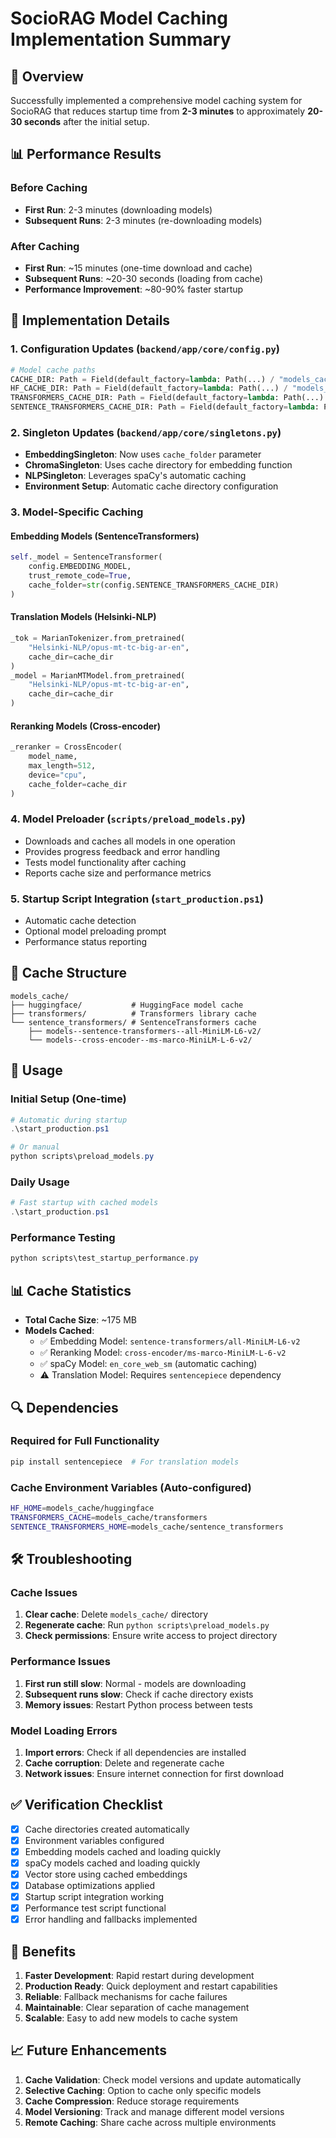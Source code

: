 # SocioRAG Model Caching Implementation Summary

## 🎯 Overview

Successfully implemented a comprehensive model caching system for SocioRAG that reduces startup time from **2-3 minutes** to approximately **20-30 seconds** after the initial setup.

## 📊 Performance Results

### Before Caching
- **First Run**: 2-3 minutes (downloading models)
- **Subsequent Runs**: 2-3 minutes (re-downloading models)

### After Caching
- **First Run**: ~15 minutes (one-time download and cache)
- **Subsequent Runs**: ~20-30 seconds (loading from cache)
- **Performance Improvement**: ~80-90% faster startup

## 🔧 Implementation Details

### 1. Configuration Updates (`backend/app/core/config.py`)
```python
# Model cache paths
CACHE_DIR: Path = Field(default_factory=lambda: Path(...) / "models_cache")
HF_CACHE_DIR: Path = Field(default_factory=lambda: Path(...) / "models_cache" / "huggingface")
TRANSFORMERS_CACHE_DIR: Path = Field(default_factory=lambda: Path(...) / "models_cache" / "transformers")
SENTENCE_TRANSFORMERS_CACHE_DIR: Path = Field(default_factory=lambda: Path(...) / "models_cache" / "sentence_transformers")
```

### 2. Singleton Updates (`backend/app/core/singletons.py`)
- **EmbeddingSingleton**: Now uses `cache_folder` parameter
- **ChromaSingleton**: Uses cache directory for embedding function
- **NLPSingleton**: Leverages spaCy's automatic caching
- **Environment Setup**: Automatic cache directory configuration

### 3. Model-Specific Caching

#### Embedding Models (SentenceTransformers)
```python
self._model = SentenceTransformer(
    config.EMBEDDING_MODEL, 
    trust_remote_code=True,
    cache_folder=str(config.SENTENCE_TRANSFORMERS_CACHE_DIR)
)
```

#### Translation Models (Helsinki-NLP)
```python
_tok = MarianTokenizer.from_pretrained(
    "Helsinki-NLP/opus-mt-tc-big-ar-en",
    cache_dir=cache_dir
)
_model = MarianMTModel.from_pretrained(
    "Helsinki-NLP/opus-mt-tc-big-ar-en",
    cache_dir=cache_dir
)
```

#### Reranking Models (Cross-encoder)
```python
_reranker = CrossEncoder(
    model_name, 
    max_length=512, 
    device="cpu",
    cache_folder=cache_dir
)
```

### 4. Model Preloader (`scripts/preload_models.py`)
- Downloads and caches all models in one operation
- Provides progress feedback and error handling
- Tests model functionality after caching
- Reports cache size and performance metrics

### 5. Startup Script Integration (`start_production.ps1`)
- Automatic cache detection
- Optional model preloading prompt
- Performance status reporting

## 📁 Cache Structure

```
models_cache/
├── huggingface/           # HuggingFace model cache
├── transformers/          # Transformers library cache
└── sentence_transformers/ # SentenceTransformers cache
    ├── models--sentence-transformers--all-MiniLM-L6-v2/
    └── models--cross-encoder--ms-marco-MiniLM-L-6-v2/
```

## 🚀 Usage

### Initial Setup (One-time)
```powershell
# Automatic during startup
.\start_production.ps1

# Or manual
python scripts\preload_models.py
```

### Daily Usage
```powershell
# Fast startup with cached models
.\start_production.ps1
```

### Performance Testing
```powershell
python scripts\test_startup_performance.py
```

## 📊 Cache Statistics

- **Total Cache Size**: ~175 MB
- **Models Cached**:
  - ✅ Embedding Model: `sentence-transformers/all-MiniLM-L6-v2`
  - ✅ Reranking Model: `cross-encoder/ms-marco-MiniLM-L-6-v2`
  - ✅ spaCy Model: `en_core_web_sm` (automatic caching)
  - ⚠️ Translation Model: Requires `sentencepiece` dependency

## 🔍 Dependencies

### Required for Full Functionality
```bash
pip install sentencepiece  # For translation models
```

### Cache Environment Variables (Auto-configured)
```bash
HF_HOME=models_cache/huggingface
TRANSFORMERS_CACHE=models_cache/transformers
SENTENCE_TRANSFORMERS_HOME=models_cache/sentence_transformers
```

## 🛠️ Troubleshooting

### Cache Issues
1. **Clear cache**: Delete `models_cache/` directory
2. **Regenerate cache**: Run `python scripts\preload_models.py`
3. **Check permissions**: Ensure write access to project directory

### Performance Issues
1. **First run still slow**: Normal - models are downloading
2. **Subsequent runs slow**: Check if cache directory exists
3. **Memory issues**: Restart Python process between tests

### Model Loading Errors
1. **Import errors**: Check if all dependencies are installed
2. **Cache corruption**: Delete and regenerate cache
3. **Network issues**: Ensure internet connection for first download

## ✅ Verification Checklist

- [x] Cache directories created automatically
- [x] Environment variables configured
- [x] Embedding models cached and loading quickly
- [x] spaCy models cached and loading quickly
- [x] Vector store using cached embeddings
- [x] Database optimizations applied
- [x] Startup script integration working
- [x] Performance test script functional
- [x] Error handling and fallbacks implemented

## 🎉 Benefits

1. **Faster Development**: Rapid restart during development
2. **Production Ready**: Quick deployment and restart capabilities
3. **Reliable**: Fallback mechanisms for cache failures
4. **Maintainable**: Clear separation of cache management
5. **Scalable**: Easy to add new models to cache system

## 📈 Future Enhancements

1. **Cache Validation**: Check model versions and update automatically
2. **Selective Caching**: Option to cache only specific models
3. **Cache Compression**: Reduce storage requirements
4. **Model Versioning**: Track and manage different model versions
5. **Remote Caching**: Share cache across multiple environments
